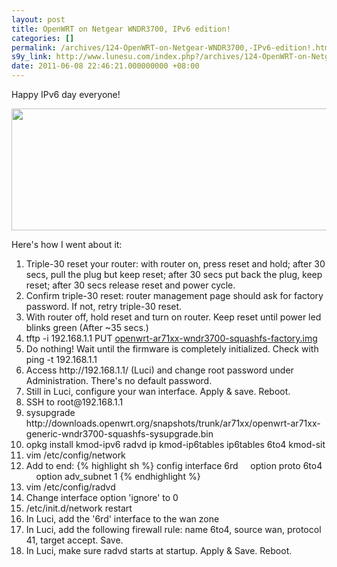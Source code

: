 ```yaml
---
layout: post
title: OpenWRT on Netgear WNDR3700, IPv6 edition!
categories: []
permalink: /archives/124-OpenWRT-on-Netgear-WNDR3700,-IPv6-edition!.html
s9y_link: http://www.lunesu.com/index.php?/archives/124-OpenWRT-on-Netgear-WNDR3700,-IPv6-edition!.html
date: 2011-06-08 22:46:21.000000000 +08:00
---
```

Happy IPv6 day everyone!

<!-- s9ymdb:145 --><img class="serendipity_image_center" width="646" height="195"  src="http://www.lunesu.com/uploads/ipv6.PNG"  alt="" />

Here's how I went about it:
<ol><li>Triple-30 reset your router: with router on, press reset and hold; after 30 secs, pull the plug but keep reset; after 30 secs put back the plug, keep reset; after 30 secs release reset and power cycle.</li>
<li>Confirm triple-30 reset: router management page should ask for factory password. If not, retry triple-30 reset.</li>
<li>With router off, hold reset and turn on router. Keep reset until power led blinks green (After ~35 secs.)</li>
<li>tftp -i 192.168.1.1 PUT <a href="http://downloads.openwrt.org/backfire/10.03/ar71xx/openwrt-ar71xx-wndr3700-squashfs-factory.img">openwrt-ar71xx-wndr3700-squashfs-factory.img</a></li>
<li>Do nothing! Wait until the firmware is completely initialized. Check with ping -t 192.168.1.1</li>
<li>Access http://192.168.1.1/ (Luci) and change root password under Administration. There's no default password.</li>
<li>Still in Luci, configure your wan interface. Apply &amp; save. Reboot.</li>
<li>SSH to root@192.168.1.1</li>
<li>sysupgrade http://downloads.openwrt.org/snapshots/trunk/ar71xx/openwrt-ar71xx-generic-wndr3700-squashfs-sysupgrade.bin</li>
<li>opkg install kmod-ipv6 radvd ip kmod-ip6tables ip6tables 6to4 kmod-sit</li>
<li>vim /etc/config/network</li>
<li>Add to end:
{% highlight sh %}
config interface 6rd
&#160;&#160;&#160;&#160;option proto 6to4
&#160;&#160;&#160;&#160;option adv_subnet 1
{% endhighlight %}
</li>
<li>vim /etc/config/radvd</li>
<li>Change interface option 'ignore' to 0</li>
<li>/etc/init.d/network restart</li>
<li>In Luci, add the '6rd' interface to the wan zone</li>
<li>In Luci, add the following firewall rule: name 6to4, source wan, protocol 41, target accept. Save.</li>
<li>In Luci, make sure radvd starts at startup. Apply &amp; Save. Reboot.</li>
</ol>
